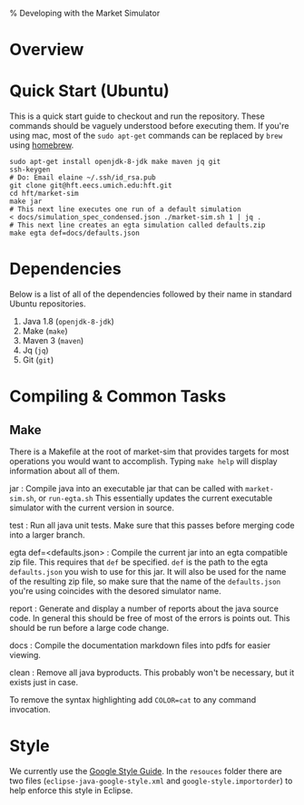 % Developing with the Market Simulator

Overview
========

Quick Start (Ubuntu)
====================

This is a quick start guide to checkout and run the repository. These commands
should be vaguely understood before executing them. If you're using mac, most of the `sudo apt-get` commands can be replaced by `brew` using [homebrew](http://brew.sh).

```
sudo apt-get install openjdk-8-jdk make maven jq git
ssh-keygen
# Do: Email elaine ~/.ssh/id_rsa.pub
git clone git@hft.eecs.umich.edu:hft.git
cd hft/market-sim
make jar
# This next line executes one run of a default simulation
< docs/simulation_spec_condensed.json ./market-sim.sh 1 | jq .
# This next line creates an egta simulation called defaults.zip
make egta def=docs/defaults.json
```

Dependencies
============

Below is a list of all of the dependencies followed by their name in standard
Ubuntu repositories.

1. Java 1.8 (`openjdk-8-jdk`)
2. Make (`make`)
3. Maven 3 (`maven`)
4. Jq (`jq`)
5. Git (`git`)

Compiling & Common Tasks
========================

Make
----

There is a Makefile at the root of market-sim that provides targets for most
operations you would want to accomplish. Typing `make help` will display
information about all of them.

jar
  : Compile java into an executable jar that can be called with
    `market-sim.sh`, or `run-egta.sh` This essentially updates the current
    executable simulator with the current version in source.

test
  : Run all java unit tests. Make sure that this passes before merging code
    into a larger branch.

egta def=\<defaults.json\>
  : Compile the current jar into an egta compatible zip file. This requires
    that `def` be specified. `def` is the path to the egta `defaults.json` you
    wish to use for this jar. It will also be used for the name of the
    resulting zip file, so make sure that the name of the `defaults.json`
    you're using coincides with the desored simulator name.

report
  : Generate and display a number of reports about the java source code. In
    general this should be free of most of the errors is points out. This
    should be run before a large code change.

docs
  : Compile the documentation markdown files into pdfs for easier viewing.

clean
  : Remove all java byproducts. This probably won't be necessary, but it exists
  just in case.

To remove the syntax highlighting add `COLOR=cat` to any command invocation.

Style
=====

We currently use the [Google Style
Guide](http://google.github.io/styleguide/javaguide.html). In the `resouces`
folder there are two files (`eclipse-java-google-style.xml` and
`google-style.importorder`) to help enforce this style in Eclipse.
